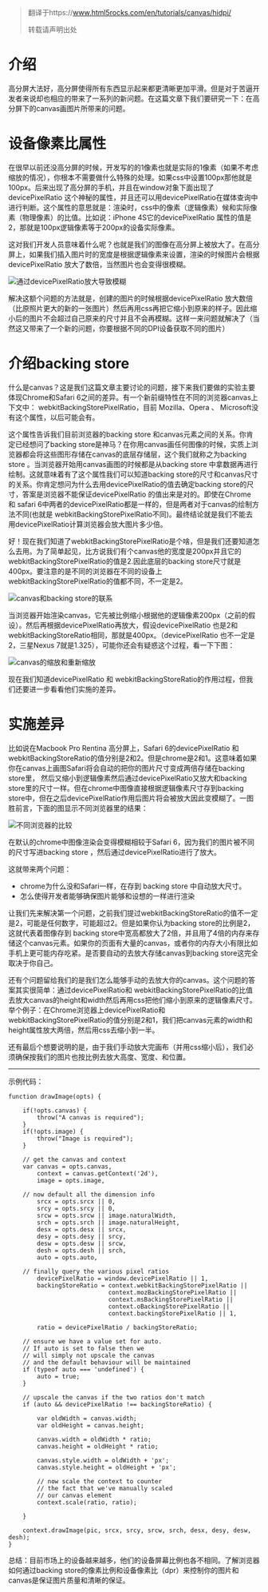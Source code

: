 
> 翻译于https://www.html5rocks.com/en/tutorials/canvas/hidpi/
>
> 转载请声明出处

# 介绍

高分屏大法好，高分屏使得所有东西显示起来都更清晰更加平滑。但是对于苦逼开发者来说却也相应的带来了一系列的新问题。在这篇文章下我们要研究一下：在高分屏下的canvas画图片所带来的问题。

# 设备像素比属性

在很早以前还没高分屏的时候，开发写的的1像素也就是实际的1像素（如果不考虑缩放的情况），你根本不需要做什么特殊的处理。如果css中设置100px那他就是100px。后来出现了高分屏的手机，并且在window对象下面出现了devicePixelRatio 这个神秘的属性，并且还可以用devicePixelRatio在媒体查询中进行判断。这个属性的意思就是：渲染时，css中的像素（逻辑像素）候和实际像素（物理像素）的比值。比如说：iPhone 4S它的devicePixelRatio 属性的值是2，那就是100px逻辑像素等于200px的设备实际像素。

这对我们开发人员意味着什么呢？也就是我们的图像在高分屏上被放大了。在高分屏上，如果我们插入图片时的宽度是根据逻辑像素来设置，渲染的时候图片会根据devicePixelRatio 放大了数倍，当然图片也会变得很模糊。

![通过devicePixelRatio放大导致模糊](https://github.com/2b2b2b2b/blog/blob/master/pic/20170510/html5rocks-blurry.png?raw=true)

解决这额个问题的方法就是，创建的图片的时候根据devicePixelRatio 放大数倍（比原照片更大的新的一张图片）然后再用css再把它缩小到原来的样子。因此缩小后的图片不会超过自己原来的尺寸并且不会再模糊。这样一来问题就解决了（当然这又带来了一个新的问题，你要根据不同的DPI设备获取不同的图片）

# 介绍backing store

什么是canvas？这是我们这篇文章主要讨论的问题，接下来我们要做的实验主要体现Chrome和Safari 6之间的差异。有一个新前缀特性在不同的浏览器canvas上下文中：
webkitBackingStorePixelRatio，目前 Mozilla、Opera 、 Microsoft没有这个属性，以后可能会有。

这个属性告诉我们目前浏览器的backing store 和canvas元素之间的关系。你肯定已经想问了backing store是神马？在你用canvas画任何图像的时候，实质上浏览器都会将这些图形存储在canvas的底层存储层，这个我们就称之为backing store 。当浏览器开始用canvas画图的时候都是从backing store 中拿数据再进行绘制。这就意味着有了这个属性我们可以知道backing store的尺寸和canvas尺寸的关系。你肯定想问为什么去用devicePixelRatio的值去确定backing store的尺寸，答案是浏览器不能保证devicePixelRatio 的值出来是对的。即使在Chrome 和 safari 6中两者的devicePixelRatio都是一样的，但是两者对于canvas的绘制方法不同(也就是 webkitBackingStorePixelRatio不同)。最终结论就是我们不能去用devicePixelRatio计算浏览器会放大图片多少倍。

好！现在我们知道了webkitBackingStorePixelRatio是个啥，但是我们还要知道怎么去用。为了简单起见，比方说我们有个canvas他的宽度是200px并且它的webkitBackingStorePixelRatio的值是2.因此底层的backing store尺寸就是400px。要注意的是不同的浏览器在不同的设备上webkitBackingStorePixelRatio的值都不同，不一定是2。

![canvas和backing store的联系](https://github.com/2b2b2b2b/blog/blob/master/pic/20170510/canvas-backingstore.png?raw=true)

当浏览器开始渲染canvas，它先被比例缩小根据他的逻辑像素200px（之前的假设）。然后再根据devicePixelRatio再放大，假设devicePixelRatio 也是2和webkitBackingStoreRatio相同，那就是400px。（devicePixelRatio 也不一定是2，三星Nexus 7就是1.325），可能你还会有疑惑这个过程，看一下下图：

![canvas的缩放和重新缩放](https://github.com/2b2b2b2b/blog/blob/master/pic/20170510/canvas-backingstore-device.png?raw=true)

现在我们知道devicePixelRatio 和 webkitBackingStoreRatio的作用过程，但我们还要进一步看看他们实施的差异。

# 实施差异
比如说在Macbook Pro Rentina 高分屏上，Safari 6的devicePixelRatio 和 webkitBackingStoreRatio的值分别是2和2。但是chrome是2和1。这意味着如果你在canvas上画图Safari将会自动的把你的图片尺寸变成两倍存储在backing store里，
然后又缩小到逻辑像素然后通过devicePixelRatio又放大和backing store里的尺寸一样。但在chrome中图像直接根据逻辑像素尺寸存到backing store中，但在之后devicePixelRatio作用后图片将会被放大因此变模糊了。一图胜前言，下面的图显示不同浏览器里的结果：

![不同浏览器的比较](https://github.com/2b2b2b2b/blog/blob/master/pic/20170510/comparison-chrome.png?raw=true)

在默认的chrome中图像渲染会变得模糊相较于Safari 6，因为我们的图片被不同的尺寸写进backing store ，然后通过devicePixelRatio进行了放大。

这就带来两个问题：
* chrome为什么没和Safari一样，在存到 backing store 中自动放大尺寸。
* 怎么使得开发者能够确保图片能够和设想的一样进行渲染

让我们先来解决第一个问题，之前我们提过webkitBackingStoreRatio的值不一定是2，可能是任何数字，可能超过2。但是如果你认为backing store的比例是2，这就代表着图像存到 backing store中宽高都放大了2倍，并且用了4倍的内存来存储这个canvas元素。如果你的页面有大量的canvas，或者你的内存大小有限比如手机上更可能内存吃紧。是否要自动的去放大存储canvas到backing store这完全取决于你自己。

还有个问题留给我们的是我们怎么能够手动的去放大你的canvas。这个问题的答案其实很简单：通过devicePixelRatio和 webkitBackingStorePixelRatio的比值去放大canvas的height和width然后再用css把他们缩小到原来的逻辑像素尺寸。举个例子：在Chrome浏览器上devicePixelRatio和 webkitBackingStorePixelRatio的值分别是2和1，我们把canvas元素的width和height属性放大两倍，然后用css去缩小到一半。

还有最后个想要说明的是，由于我们手动放大完画布（并用css缩小后），我们必须确保按我们的图片也按比例去放大高度、宽度、和位置。

-----
示例代码：
```
function drawImage(opts) {

    if(!opts.canvas) {
        throw("A canvas is required");
    }
    if(!opts.image) {
        throw("Image is required");
    }

    // get the canvas and context
    var canvas = opts.canvas,
        context = canvas.getContext('2d'),
        image = opts.image,

    // now default all the dimension info
        srcx = opts.srcx || 0,
        srcy = opts.srcy || 0,
        srcw = opts.srcw || image.naturalWidth,
        srch = opts.srch || image.naturalHeight,
        desx = opts.desx || srcx,
        desy = opts.desy || srcy,
        desw = opts.desw || srcw,
        desh = opts.desh || srch,
        auto = opts.auto,

    // finally query the various pixel ratios
        devicePixelRatio = window.devicePixelRatio || 1,
        backingStoreRatio = context.webkitBackingStorePixelRatio ||
                            context.mozBackingStorePixelRatio ||
                            context.msBackingStorePixelRatio ||
                            context.oBackingStorePixelRatio ||
                            context.backingStorePixelRatio || 1,

        ratio = devicePixelRatio / backingStoreRatio;

    // ensure we have a value set for auto.
    // If auto is set to false then we
    // will simply not upscale the canvas
    // and the default behaviour will be maintained
    if (typeof auto === 'undefined') {
        auto = true;
    }

    // upscale the canvas if the two ratios don't match
    if (auto && devicePixelRatio !== backingStoreRatio) {

        var oldWidth = canvas.width;
        var oldHeight = canvas.height;

        canvas.width = oldWidth * ratio;
        canvas.height = oldHeight * ratio;

        canvas.style.width = oldWidth + 'px';
        canvas.style.height = oldHeight + 'px';

        // now scale the context to counter
        // the fact that we've manually scaled
        // our canvas element
        context.scale(ratio, ratio);

    }

    context.drawImage(pic, srcx, srcy, srcw, srch, desx, desy, desw, desh);
}
```

总结：目前市场上的设备越来越多，他们的设备屏幕比例也各不相同。了解浏览器如何通过backing store的像素比例和设备像素比（dpr）来控制你的图片和canvas是保证图片质量和清晰的保证。
